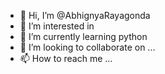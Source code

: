 - 👋 Hi, I’m @AbhignyaRayagonda
- 👀 I’m interested in 
- 🌱 I’m currently learning python
- 💞️ I’m looking to collaborate on ...
- 📫 How to reach me ...

<!---
AbhignyaRayagonda/AbhignyaRayagonda is a ✨ special ✨ repository because its `README.md` (this file) appears on your GitHub profile.
You can click the Preview link to take a look at your changes.
--->
